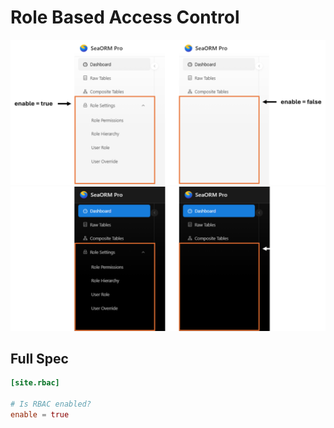 # Role Based Access Control

![](../../static/img/site-config-rbac.png#light)
![](../../static/img/site-config-rbac-dark.png#dark)

## Full Spec

```toml title=pro_admin/config.toml
[site.rbac]

# Is RBAC enabled?
enable = true
```

